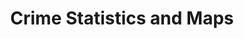 ---
layout: subcategory
title: Crime Statistics and Maps
category: public-safety
subcategory: crime-statistics-and-maps
---